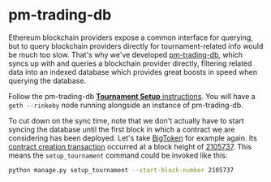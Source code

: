# pm-trading-db

Ethereum blockchain providers expose a common interface for querying, but to query blockchain providers directly for tournament-related info would be much too slow. That's why we've developed [pm-trading-db](https://github.com/gnosis/pm-trading-db), which syncs up with and queries a blockchain provider directly, filtering related data into an indexed database which provides great boosts in speed when querying the database.

Follow the pm-trading-db [**Tournament Setup** instructions](https://github.com/gnosis/pm-trading-db#tournament-setup). You will have a `geth --rinkeby` node running alongside an instance of pm-trading-db.

To cut down on the sync time, note that we don't actually have to start syncing the database until the first block in which a contract we are considering has been deployed. Let's take [BigToken](https://rinkeby.etherscan.io/address/0xd3515609e3231d6c5b049a28d0d09d038b4cfaed) for example again. Its [contract creation transaction](https://rinkeby.etherscan.io/tx/0xaa10a3d8ba2a08ae277eaadd5b876753ac118ede542ae89c25c882eda3766c53) occurred at a block height of [2105737](https://rinkeby.etherscan.io/block/2105737). This means the `setup_tournament` command could be invoked like this:

```sh
python manage.py setup_tournament --start-block-number 2105737
```
